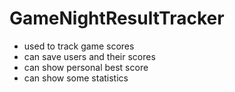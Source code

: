 # GameNightResultTracker

- used to track game scores
- can save users and their scores
- can show personal best score
- can show some statistics
